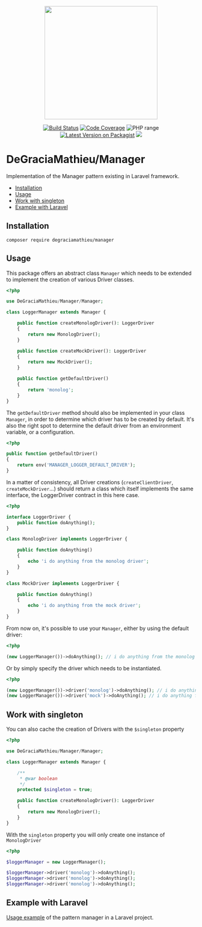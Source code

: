 <p align="center">
<img src="https://i.ibb.co/vq97y2t/laravel-manager.jpg" width="300">
</p>

<p align="center">
<a href="https://travis-ci.org/DeGraciaMathieu/manager"><img src="https://travis-ci.org/DeGraciaMathieu/manager.svg?branch=master" alt="Build Status"></a>
<a href="https://scrutinizer-ci.com/g/DeGraciaMathieu/manager/?branch=master"><img src="https://scrutinizer-ci.com/g/DeGraciaMathieu/manager/badges/coverage.png?b=master" alt="Code Coverage"></a>
<img src="https://img.shields.io/travis/php-v/DeGraciaMathieu/manager.svg" alt="PHP range"> 
<a href="https://packagist.org/packages/degraciamathieu/manager"><img src="https://img.shields.io/packagist/v/degraciamathieu/manager.svg?style=flat-square" alt="Latest Version on Packagist"></a>
<a href='https://packagist.org/packages/degraciamathieu/manager'><img src='https://img.shields.io/packagist/dt/degraciamathieu/manager.svg?style=flat-square' /></a> 
</p>

# DeGraciaMathieu/Manager

Implementation of the Manager pattern existing in Laravel framework.

* [Installation](#installation)
* [Usage](#usage)
* [Work with singleton](#work-with-singleton)
* [Example with Laravel](#example-with-laravel)

## Installation
 
```
composer require degraciamathieu/manager
```

## Usage

This package offers an abstract class `Manager` which needs to be extended to implement the creation of various Driver classes.

```php
<?php

use DeGraciaMathieu/Manager/Manager;

class LoggerManager extends Manager {

    public function createMonologDriver(): LoggerDriver
    {
        return new MonologDriver();
    }

    public function createMockDriver(): LoggerDriver
    {
        return new MockDriver();
    }

    public function getDefaultDriver()
    {
        return 'monolog';
    }
}
```

The `getDefaultDriver` method should also be implemented in your class `Manager`, in order to determine which driver has to be created by default. It's also the right spot to determine the default driver from an environment variable, or a configuration.

```php
<?php

public function getDefaultDriver()
{
    return env('MANAGER_LOGGER_DEFAULT_DRIVER');
}
```
In a matter of consistency, all Driver creations (`createClientDriver`, `createMockDriver`...) should return a class which itself implements the same interface, the LoggerDriver contract in this here case.

```php
<?php

interface LoggerDriver {
    public function doAnything();
}

class MonologDriver implements LoggerDriver {

    public function doAnything()
    {
        echo 'i do anything from the monolog driver';
    }
}

class MockDriver implements LoggerDriver {

    public function doAnything()
    {
        echo 'i do anything from the mock driver';
    }
}
```

From now on, it's possible to use your `Manager`, either by using the default driver:

```php
<?php

(new LoggerManager())->doAnything(); // i do anything from the monolog driver
```

Or by simply specify the driver which needs to be instantiated.

```php
<?php

(new LoggerManager())->driver('monolog')->doAnything(); // i do anything from the monolog driver
(new LoggerManager())->driver('mock')->doAnything(); // i do anything from the mock driver
```
## Work with singleton

You can also cache the creation of Drivers with the `$singleton` property

```php
<?php

use DeGraciaMathieu/Manager/Manager;

class LoggerManager extends Manager {

    /**
     * @var boolean
     */
    protected $singleton = true;

    public function createMonologDriver(): LoggerDriver
    {
        return new MonologDriver();
    }    
}
```

With the `singleton` property you will only create one instance of `MonologDriver`

```php
<?php

$loggerManager = new LoggerManager();

$loggerManager->driver('monolog')->doAnything();
$loggerManager->driver('monolog')->doAnything();
$loggerManager->driver('monolog')->doAnything();
```

## Example with Laravel

[Usage example](https://github.com/DeGraciaMathieu/manager-examples) of the pattern manager in a Laravel project.
